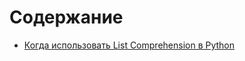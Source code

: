 # Содержание
+ [Когда использовать List Comprehension в Python](/Articles/_List%20Comprehension/001.md)